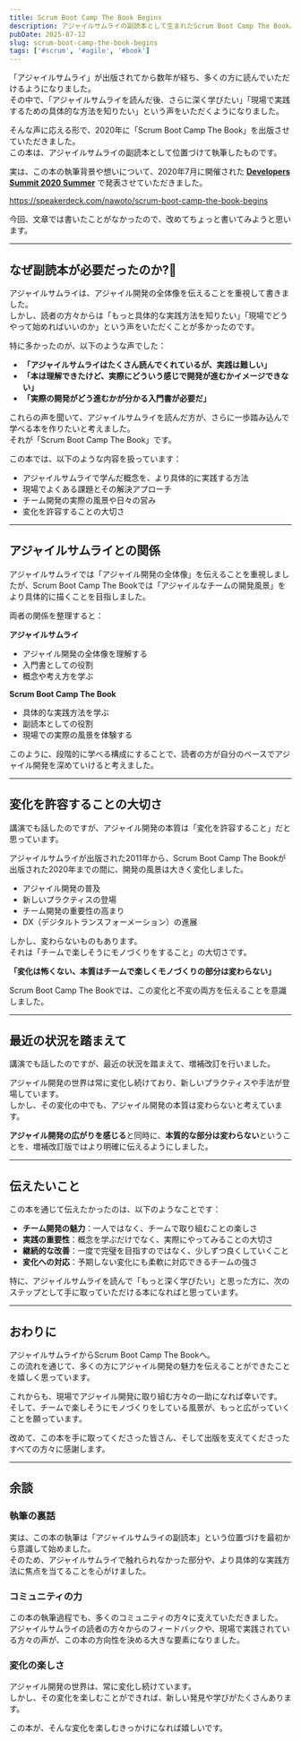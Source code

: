 ```yaml
---
title: Scrum Boot Camp The Book Begins
description: アジャイルサムライの副読本として生まれたScrum Boot Camp The Book。その誕生の背景と想いを振り返る
pubDate: 2025-07-12
slug: scrum-boot-camp-the-book-begins
tags: ['#scrum', '#agile', '#book']
---
```


「アジャイルサムライ」が出版されてから数年が経ち、多くの方に読んでいただけるようになりました。  
その中で、「アジャイルサムライを読んだ後、さらに深く学びたい」「現場で実践するための具体的な方法を知りたい」という声をいただくようになりました。

そんな声に応える形で、2020年に「Scrum Boot Camp The Book」を出版させていただきました。  
この本は、アジャイルサムライの副読本として位置づけて執筆したものです。

実は、この本の執筆背景や想いについて、2020年7月に開催された **[Developers Summit 2020 Summer](https://event.shoeisha.jp/devsumi/20200721)** で発表させていただきました。

https://speakerdeck.com/nawoto/scrum-boot-camp-the-book-begins

今回、文章では書いたことがなかったので、改めてちょっと書いてみようと思います。

---

## なぜ副読本が必要だったのか?🤔

アジャイルサムライは、アジャイル開発の全体像を伝えることを重視して書きました。  
しかし、読者の方々からは「もっと具体的な実践方法を知りたい」「現場でどうやって始めればいいのか」という声をいただくことが多かったのです。

特に多かったのが、以下のような声でした：

- **「アジャイルサムライはたくさん読んでくれているが、実践は難しい」**
- **「本は理解できたけど、実際にどういう感じで開発が進むかイメージできない」**
- **「実際の開発がどう進むかが分かる入門書が必要だ」**

これらの声を聞いて、アジャイルサムライを読んだ方が、さらに一歩踏み込んで学べる本を作りたいと考えました。  
それが「Scrum Boot Camp The Book」です。

この本では、以下のような内容を扱っています：

- アジャイルサムライで学んだ概念を、より具体的に実践する方法
- 現場でよくある課題とその解決アプローチ
- チーム開発の実際の風景や日々の営み
- 変化を許容することの大切さ

---

## アジャイルサムライとの関係

アジャイルサムライでは「アジャイル開発の全体像」を伝えることを重視しましたが、Scrum Boot Camp The Bookでは「アジャイルなチームの開発風景」をより具体的に描くことを目指しました。

両者の関係を整理すると：

**アジャイルサムライ**

- アジャイル開発の全体像を理解する
- 入門書としての役割
- 概念や考え方を学ぶ

**Scrum Boot Camp The Book**

- 具体的な実践方法を学ぶ
- 副読本としての役割
- 現場での実際の風景を体験する

このように、段階的に学べる構成にすることで、読者の方が自分のペースでアジャイル開発を深めていけると考えました。

---

## 変化を許容することの大切さ

講演でも話したのですが、アジャイル開発の本質は「変化を許容すること」だと思っています。

アジャイルサムライが出版された2011年から、Scrum Boot Camp The Bookが出版された2020年までの間に、開発の風景は大きく変化しました。

- アジャイル開発の普及
- 新しいプラクティスの登場
- チーム開発の重要性の高まり
- DX（デジタルトランスフォーメーション）の進展

しかし、変わらないものもあります。  
それは「チームで楽しそうにモノづくりをすること」の大切さです。

**「変化は怖くない、本質はチームで楽しくモノづくりの部分は変わらない」**

Scrum Boot Camp The Bookでは、この変化と不変の両方を伝えることを意識しました。

---

## 最近の状況を踏まえて

講演でも話したのですが、最近の状況を踏まえて、増補改訂を行いました。

アジャイル開発の世界は常に変化し続けており、新しいプラクティスや手法が登場しています。  
しかし、その変化の中でも、アジャイル開発の本質は変わらないと考えています。

**アジャイル開発の広がりを感じる**と同時に、**本質的な部分は変わらない**ということを、増補改訂版ではより明確に伝えるようにしました。

---

## 伝えたいこと

この本を通じて伝えたかったのは、以下のようなことです：

- **チーム開発の魅力**：一人ではなく、チームで取り組むことの楽しさ
- **実践の重要性**：概念を学ぶだけでなく、実際にやってみることの大切さ
- **継続的な改善**：一度で完璧を目指すのではなく、少しずつ良くしていくこと
- **変化への対応**：予期しない変化にも柔軟に対応できるチームの強さ

特に、アジャイルサムライを読んで「もっと深く学びたい」と思った方に、次のステップとして手に取っていただける本になればと思っています。

---

## おわりに

アジャイルサムライからScrum Boot Camp The Bookへ。  
この流れを通じて、多くの方にアジャイル開発の魅力を伝えることができたことを嬉しく思っています。

これからも、現場でアジャイル開発に取り組む方々の一助になれば幸いです。  
そして、チームで楽しそうにモノづくりをしている風景が、もっと広がっていくことを願っています。

改めて、この本を手に取ってくださった皆さん、そして出版を支えてくださったすべての方々に感謝します。

---

## 余談

### 執筆の裏話

実は、この本の執筆は「アジャイルサムライの副読本」という位置づけを最初から意識して始めました。  
そのため、アジャイルサムライで触れられなかった部分や、より具体的な実践方法に焦点を当てることを心がけました。

### コミュニティの力

この本の執筆過程でも、多くのコミュニティの方々に支えていただきました。  
アジャイルサムライの読者の方々からのフィードバックや、現場で実践されている方々の声が、この本の方向性を決める大きな要素になりました。

### 変化の楽しさ

アジャイル開発の世界は、常に変化し続けています。  
しかし、その変化を楽しむことができれば、新しい発見や学びがたくさんあります。

この本が、そんな変化を楽しむきっかけになれば嬉しいです。
